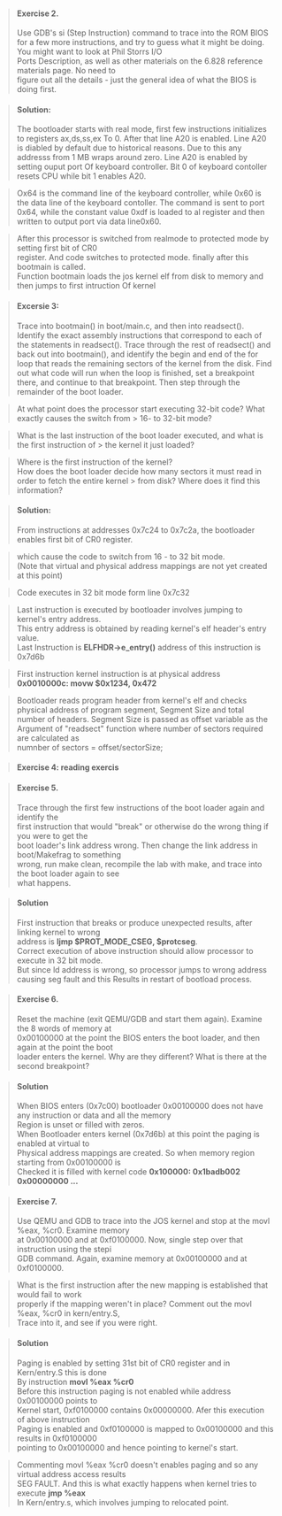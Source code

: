> #### Exercise 2. 
> Use GDB's si (Step Instruction) command to trace into the ROM BIOS for a few more 
> instructions, and try to guess what it might be doing. You might want to look at Phil Storrs I/O  
> Ports Description, as well as other materials on the 6.828 reference materials page. No need to  
> figure out all the details - just the general idea of what the BIOS is doing first.

> #### Solution:
> The bootloader starts with real mode, first few instructions initializes to registers ax,ds,ss,ex
> To 0. After that line A20 is enabled. Line A20 is diabled by default due to historical reasons.
> Due to this any addresss from 1 MB wraps around zero. Line A20 is enabled by setting ouput port 
> Of keyboard controller. Bit 0 of keyboard contoller resets CPU while bit 1 enables A20.

> Ox64 is the command line of the keyboard controller, while 0x60 is the data line of the keyboard 
> contoller. The command is sent to port 0x64, while the constant value 0xdf is loaded to 
> al register and then written to output port via data line0x60.  

> After this processor is switched from realmode to protected mode by setting first bit of CR0  
> register. And code switches to protected mode. finally after this bootmain is called.   
> Function bootmain loads the jos kernel elf from disk to memory and then jumps to first intruction 
> Of kernel




> #### Excersie 3:
> Trace into bootmain() in boot/main.c, and then into readsect(). Identify the exact assembly 
> instructions that correspond to each of the statements in readsect(). Trace through the rest of 
> readsect() and back out into bootmain(), and identify the begin and end of the for loop that 
> reads the remaining sectors of the kernel from the disk. Find out what code will run when the 
> loop is finished, set a breakpoint there, and continue to that breakpoint. Then step through the 
> remainder of the boot loader.

> At what point does the processor start executing 32-bit code? What exactly causes the switch from  >  16- to 32-bit mode?  

> What is the last instruction of the boot loader executed, and what is the first instruction of   > the kernel it just loaded?  

> Where is the first instruction of the kernel?  
> How does the boot loader decide how many sectors it must read in order to fetch the entire kernel  > from disk? Where does it find this information?

> #### Solution:
> From instructions at addresses 0x7c24 to 0x7c2a, the bootloader enables first bit of CR0 register.  

> which cause the code to switch from 16 - to 32 bit mode.  
> (Note that virtual and physical address mappings are not yet created at this point)  

> Code executes in 32 bit mode form line 0x7c32


> Last instruction is executed by bootloader involves jumping to kernel's entry address.  
> This entry address is obtained by reading kernel's elf header's entry value.  
> Last Instruction is **ELFHDR->e_entry()** address of this instruction is 0x7d6b  

> First instruction kernel instruction is at physical address **0x0010000c: movw $0x1234, 0x472**  

> Bootloader reads program header from kernel's elf and checks physical address of program segment, 
> Segment Size and total number of headers. Segment Size is passed as offset variable as the  
> Argument of "readsect" function where number of sectors required are calculated as  
> numnber of sectors = offset/sectorSize;



> #### Exercise 4: reading exercis

> #### Exercise 5.   
>  Trace through the first few instructions of the boot loader again and identify the   
>  first instruction that would "break" or otherwise do the wrong thing if you were to get the   
> boot loader's link address wrong. Then change the link address in boot/Makefrag to something  
> wrong, run make clean, recompile the lab with make, and trace into the boot loader again to see  
> what happens. 

> #### Solution
>  First instruction that breaks or produce unexpected results, after linking kernel to wrong  
>  address is **ljmp $PROT_MODE_CSEG, $protcseg**.  
>  Correct execution of above instruction should allow processor to execute in 32 bit mode.  
>  But since ld address is wrong, so processor jumps to wrong address causing seg fault and this
>  Results in restart of bootload process.

> ####  Exercise 6.
>  Reset the machine (exit QEMU/GDB and start them again). Examine the 8 words of memory at  
>  0x00100000 at the point the BIOS enters the boot loader, and then again at the point the boot  
>  loader enters the kernel. Why are they different? What is there at the second breakpoint?  

> #### Solution  
> When BIOS enters (0x7c00) bootloader 0x00100000 does not have any instruction or data and all the memory  
> Region is unset or filled with zeros.  
> When Bootloader enters kernel (0x7d6b) at this point the paging is enabled at virtual to  
> Physical address mappings are created. So when memory region starting from 0x00100000 is   
> Checked it is filled with kernel code 
> **0x100000: 0x1badb002 0x00000000 ...**


> #### Exercise 7.  
>  Use QEMU and GDB to trace into the JOS kernel and stop at the movl %eax, %cr0. Examine memory   
>  at 0x00100000 and at 0xf0100000. Now, single step over that instruction using the stepi   
>  GDB command. Again, examine memory at 0x00100000 and at 0xf0100000.   

>  What is the first instruction after the new mapping is established that would fail to work  
>  properly if the mapping weren't in place? Comment out the movl %eax, %cr0 in kern/entry.S,  
>  Trace into it, and see if you were right.

> #### Solution  
> Paging is enabled by setting 31st bit of CR0 register and in  Kern/entry.S this is done  
> By instruction **movl %eax %cr0**  
> Before this instruction paging is not enabled while address 0x00100000 points to  
> Kernel start, 0xf0100000 contains 0x00000000. Afer this execution of above instruction  
> Paging is enabled and 0xf0100000 is mapped to 0x00100000 and this results in 0xf0100000  
> pointing to 0x00100000 and hence pointing to kernel's start.  

> Commenting movl %eax %cr0 doesn't enables paging and so any virtual address access results  
> SEG FAULT. And this is what exactly happens when kernel tries to execute **jmp %eax**  
> In Kern/entry.s, which involves jumping to relocated point.
